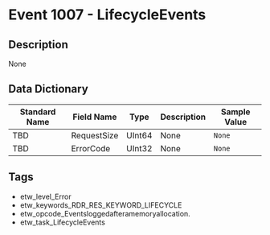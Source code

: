 # Event 1007 - LifecycleEvents

## Description
None

## Data Dictionary
|Standard Name|Field Name|Type|Description|Sample Value|
|---|---|---|---|---|
|TBD|RequestSize|UInt64|None|`None`|
|TBD|ErrorCode|UInt32|None|`None`|

## Tags
* etw_level_Error
* etw_keywords_RDR_RES_KEYWORD_LIFECYCLE
* etw_opcode_Eventsloggedafteramemoryallocation.
* etw_task_LifecycleEvents
